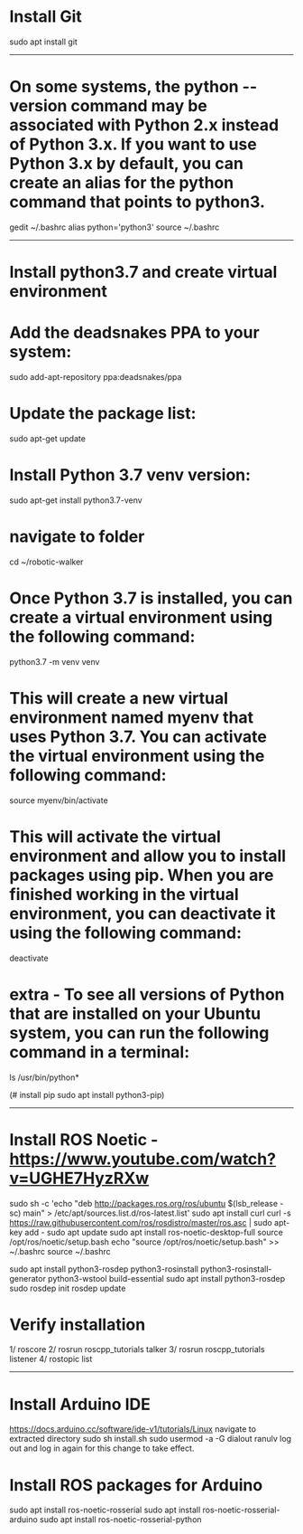 # Install Git
sudo apt install git

-----------------------------------------------------------------------------------------------
# On some systems, the python --version command may be associated with Python 2.x instead of Python 3.x.  If you want to use Python 3.x by default, you can create an alias for the python command that points to python3. 
gedit ~/.bashrc
alias python='python3'
source ~/.bashrc

-----------------------------------------------------------------------------------------------
# Install python3.7 and create virtual environment

# Add the deadsnakes PPA to your system:
sudo add-apt-repository ppa:deadsnakes/ppa

# Update the package list:
sudo apt-get update

# Install Python 3.7 venv version:
sudo apt-get install python3.7-venv

# navigate to folder
cd ~/robotic-walker

# Once Python 3.7 is installed, you can create a virtual environment using the following command:
python3.7 -m venv venv

# This will create a new virtual environment named myenv that uses Python 3.7. You can activate the virtual environment using the following command:
source myenv/bin/activate

# This will activate the virtual environment and allow you to install packages using pip. When you are finished working in the virtual environment, you can deactivate it using the following command:
deactivate

# extra - To see all versions of Python that are installed on your Ubuntu system, you can run the following command in a terminal:
ls /usr/bin/python*

(# install pip
sudo apt install python3-pip)

-----------------------------------------------------------------------------------------------
# Install ROS Noetic - https://www.youtube.com/watch?v=UGHE7HyzRXw
sudo sh -c 'echo "deb http://packages.ros.org/ros/ubuntu $(lsb_release -sc) main" > /etc/apt/sources.list.d/ros-latest.list'
sudo apt install curl
curl -s https://raw.githubusercontent.com/ros/rosdistro/master/ros.asc | sudo apt-key add -
sudo apt update
sudo apt install ros-noetic-desktop-full
source /opt/ros/noetic/setup.bash
echo "source /opt/ros/noetic/setup.bash" >> ~/.bashrc
source ~/.bashrc

sudo apt install python3-rosdep python3-rosinstall python3-rosinstall-generator python3-wstool build-essential
sudo apt install python3-rosdep
sudo rosdep init
rosdep update

# Verify installation
1/ roscore
2/ rosrun roscpp_tutorials talker
3/ rosrun roscpp_tutorials listener
4/ rostopic list

----------------------------------
# Install Arduino IDE
https://docs.arduino.cc/software/ide-v1/tutorials/Linux
navigate to extracted directory
sudo sh install.sh
sudo usermod -a -G dialout ranulv
log out and log in again for this change to take effect.

# Install ROS packages for Arduino
sudo apt install ros-noetic-rosserial
sudo apt install ros-noetic-rosserial-arduino
sudo apt install ros-noetic-rosserial-python
